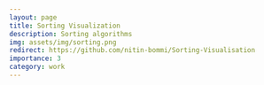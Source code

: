 ```yaml
---
layout: page
title: Sorting Visualization
description: Sorting algorithms
img: assets/img/sorting.png
redirect: https://github.com/nitin-bommi/Sorting-Visualisation
importance: 3
category: work
---
```


